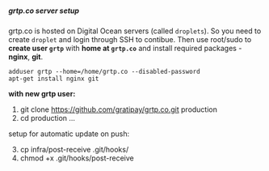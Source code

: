 ##### grtp.co server setup

grtp.co is hosted on Digital Ocean servers (called
`droplets`). So you need to create `droplet` and login
through SSH to contibue. Then use root/sudo to **create
user `grtp`** with **home at `grtp.co`** and install
required packages - **nginx**, **git**.

    adduser grtp --home=/home/grtp.co --disabled-password
    apt-get install nginx git

**with new grtp user:**

1. git clone https://github.com/gratipay/grtp.co.git production
2. cd production
...

setup for automatic update on push:

3. cp infra/post-receive .git/hooks/
4. chmod +x .git/hooks/post-receive
